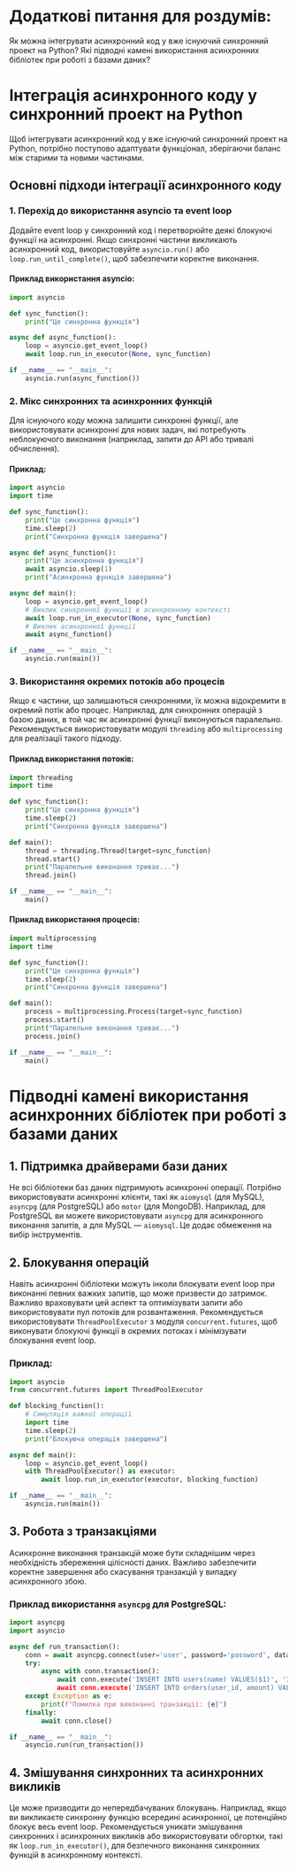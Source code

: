 # Додаткові питання для роздумів:

Як можна інтегрувати асинхронний код у вже існуючий синхронний проект на Python?
Які підводні камені використання асинхронних бібліотек при роботі з базами даних?


# Інтеграція асинхронного коду у синхронний проект на Python

Щоб інтегрувати асинхронний код у вже існуючий синхронний проект на Python, потрібно поступово адаптувати функціонал, зберігаючи баланс між старими та новими частинами. 

## Основні підходи інтеграції асинхронного коду

### 1. Перехід до використання asyncio та event loop
Додайте event loop у синхронний код і перетворюйте деякі блокуючі функції на асинхронні. Якщо синхронні частини викликають асинхронний код, використовуйте `asyncio.run()` або `loop.run_until_complete()`, щоб забезпечити коректне виконання. 

#### Приклад використання asyncio:

```python
import asyncio

def sync_function():
    print("Це синхронна функція")

async def async_function():
    loop = asyncio.get_event_loop()
    await loop.run_in_executor(None, sync_function)

if __name__ == "__main__":
    asyncio.run(async_function())
```

### 2. Мікс синхронних та асинхронних функцій
Для існуючого коду можна залишити синхронні функції, але використовувати асинхронні для нових задач, які потребують неблокуючого виконання (наприклад, запити до API або тривалі обчислення). 

#### Приклад:

```python
import asyncio
import time

def sync_function():
    print("Це синхронна функція")
    time.sleep(2)
    print("Синхронна функція завершена")

async def async_function():
    print("Це асинхронна функція")
    await asyncio.sleep(1)
    print("Асинхронна функція завершена")

async def main():
    loop = asyncio.get_event_loop()
    # Виклик синхронної функції в асинхронному контексті
    await loop.run_in_executor(None, sync_function)
    # Виклик асинхронної функції
    await async_function()

if __name__ == "__main__":
    asyncio.run(main())
```

### 3. Використання окремих потоків або процесів
Якщо є частини, що залишаються синхронними, їх можна відокремити в окремий потік або процес. Наприклад, для синхронних операцій з базою даних, в той час як асинхронні функції виконуються паралельно. Рекомендується використовувати модулі `threading` або `multiprocessing` для реалізації такого підходу. 

#### Приклад використання потоків:

```python
import threading
import time

def sync_function():
    print("Це синхронна функція")
    time.sleep(2)
    print("Синхронна функція завершена")

def main():
    thread = threading.Thread(target=sync_function)
    thread.start()
    print("Паралельне виконання триває...")
    thread.join()

if __name__ == "__main__":
    main()
```

#### Приклад використання процесів:

```python
import multiprocessing
import time

def sync_function():
    print("Це синхронна функція")
    time.sleep(2)
    print("Синхронна функція завершена")

def main():
    process = multiprocessing.Process(target=sync_function)
    process.start()
    print("Паралельне виконання триває...")
    process.join()

if __name__ == "__main__":
    main()
```


# Підводні камені використання асинхронних бібліотек при роботі з базами даних

## 1. Підтримка драйверами бази даних
Не всі бібліотеки баз даних підтримують асинхронні операції. Потрібно використовувати асинхронні клієнти, такі як `aiomysql` (для MySQL), `asyncpg` (для PostgreSQL) або `motor` (для MongoDB). Наприклад, для PostgreSQL ви можете використовувати `asyncpg` для асинхронного виконання запитів, а для MySQL — `aiomysql`. Це додає обмеження на вибір інструментів.

## 2. Блокування операцій
Навіть асинхронні бібліотеки можуть інколи блокувати event loop при виконанні певних важких запитів, що може призвести до затримок. Важливо враховувати цей аспект та оптимізувати запити або використовувати пул потоків для розвантаження. Рекомендується використовувати `ThreadPoolExecutor` з модуля `concurrent.futures`, щоб виконувати блокуючі функції в окремих потоках і мінімізувати блокування event loop. 

### Приклад:

```python
import asyncio
from concurrent.futures import ThreadPoolExecutor

def blocking_function():
    # Симуляція важкої операції
    import time
    time.sleep(2)
    print("Блокуюча операція завершена")

async def main():
    loop = asyncio.get_event_loop()
    with ThreadPoolExecutor() as executor:
        await loop.run_in_executor(executor, blocking_function)

if __name__ == "__main__":
    asyncio.run(main())
```

## 3. Робота з транзакціями
Асинхронне виконання транзакцій може бути складнішим через необхідність збереження цілісності даних. Важливо забезпечити коректне завершення або скасування транзакцій у випадку асинхронного збою. 

### Приклад використання `asyncpg` для PostgreSQL:

```python
import asyncpg
import asyncio

async def run_transaction():
    conn = await asyncpg.connect(user='user', password='password', database='dbname', host='127.0.0.1')
    try:
        async with conn.transaction():
            await conn.execute('INSERT INTO users(name) VALUES($1)', 'Ім'я користувача')
            await conn.execute('INSERT INTO orders(user_id, amount) VALUES($1, $2)', 1, 100)
    except Exception as e:
        print(f"Помилка при виконанні транзакції: {e}")
    finally:
        await conn.close()

if __name__ == "__main__":
    asyncio.run(run_transaction())
```

## 4. Змішування синхронних та асинхронних викликів
Це може призводити до непередбачуваних блокувань. Наприклад, якщо ви викликаєте синхронну функцію всередині асинхронної, це потенційно блокує весь event loop. Рекомендується уникати змішування синхронних і асинхронних викликів або використовувати обгортки, такі як `loop.run_in_executor()`, для безпечного виконання синхронних функцій в асинхронному контексті.

